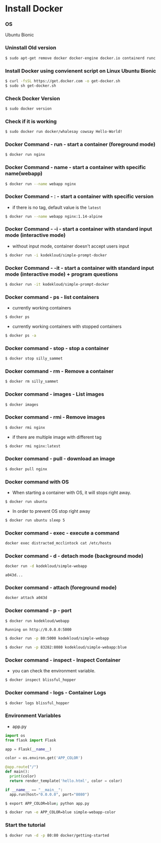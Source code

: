 # Install Docker

### OS
Ubuntu Bionic

### Uninstall Old version
```bash
$ sudo apt-get remove docker docker-engine docker.io containerd runc
```

### Install Docker using convienent script on Linux Ubuntu Bionic
```bash
$ curl -fsSL https://get.docker.com -o get-docker.sh
$ sudo sh get-docker.sh
```

### Check Docker Version
```bash
$ sudo docker version
```

### Check if it is working
```bash
$ sudo docker run docker/whalesay cowsay Hello-World!
```

### Docker Command - run - start a container (foreground mode)
```bash
$ docker run nginx
```

### Docker Command - name - start a container with specific name(webapp)
```bash
$ docker run --name webapp nginx
```

### Docker Command - : - start a container with specific version
* if there is no tag, default value is the `latest`
```bash
$ docker run --name webapp nginx:1.14-alpine
```

### Docker Command - -i - start a container with standard input mode (interactive mode)
* without input mode, container doesn't accept users input
```bash
$ docker run -i kodekloud/simple-prompt-docker
```

### Docker Command - -it - start a container with standard input mode (interactive mode) + program questions
```bash
$ docker run -it kodekloud/simple-prompt-docker
```

### Docker command - ps - list containers
* currently working containers
```bash
$ docker ps
```
* currently working containers with stopped containers
```bash
$ docker ps -a
```

### Docker command - stop - stop a container
```bash
$ docker stop silly_sammet
```

### Docker command - rm - Remove a container
```bash
$ docker rm silly_sammet
```

### Docker command - images - List images
```bash
$ docker images
```

### Docker command - rmi - Remove images
```bash
$ docker rmi nginx
```
* if there are multiple image with different tag
```bash
$ docker rmi nginx:latest
```

### Docker command - pull - download an image
```bash
$ docker pull nginx
```

### Docker command with OS
* When starting a container with OS, it will stops right away.
```bash
$ docker run ubuntu
```
* In order to prevent OS stop right away
```bash
$ docker run ubuntu sleep 5
```

### Docker command - exec - execute a command
```bash
docker exec distracted_mcclintock cat /etc/hosts
```

### Docker command - d - detach mode (background mode)
```bash
docker run -d kodekloud/simple-webapp
```
`a043d...`

### Docker command - attach (foreground mode)
```bash
docker attach a043d
```

### Docker command - p - port
```bash
$ docker run kodekloud/webapp
```
`Running on http://0.0.0.0:5000`

```bash
$ docker run -p 80:5000 kodekloud/simple-webapp
```

```bash
$ docker run -p 83282:8080 kodekloud/simple-webapp:blue
```

### Docker command - inspect - Inspect Container
* you can check the environment variable.
```bash
$ docker inspect blissful_hopper
```

### Docker command - logs - Container Logs
```bash
$ docker logs blissful_hopper
```

### Environment Variables
* app.py
```python
import os
from flask import Flask

app = Flask(__name__)

color = os.environ.get('APP_COLOR')

@app.route("/")
def main():
  print(color)
  return render_template('hello.html', color = color)

if __name__ == "__main__":
  app.run(host="0.0.0.0", port="8080")
```
```bash
$ export APP_COLOR=blue; python app.py
```
```bash
$ docker run -e APP_COLOR=blue simple-webapp-color
```

### Start the tutorial
```bash
$ docker run -d -p 80:80 docker/getting-started
```



